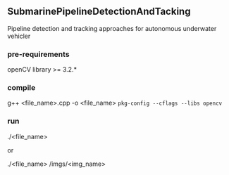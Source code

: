 ## SubmarinePipelineDetectionAndTacking

Pipeline detection and tracking approaches for autonomous underwater vehicler


### pre-requirements

openCV library >= 3.2.*

### compile

g++ <file_name>.cpp -o <file_name>  `pkg-config --cflags --libs opencv`

### run

./<file_name> 

or

./<file_name> /imgs/<img_name>
